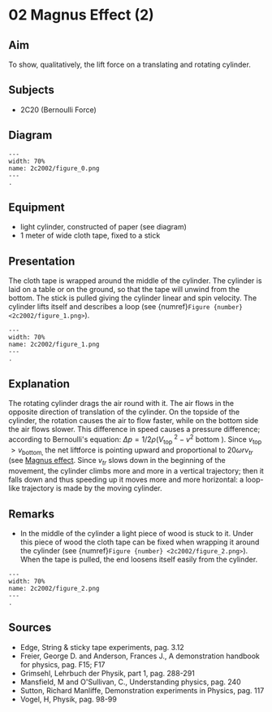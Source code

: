 # 02 Magnus Effect (2) 
  
## Aim   
 To show, qualitatively, the lift force on a translating and rotating cylinder.    
  
## Subjects   
* 2C20 (Bernoulli Force)   

## Diagram
   
```{figure} figures/figure_0.png  
---  
width: 70%  
name: 2c2002/figure_0.png  
---  
. 
```

## Equipment
- light cylinder, constructed of paper (see diagram)
- 1 meter of wide cloth tape, fixed to a stick
    
  
## Presentation   
The cloth tape is wrapped around the middle of the cylinder. The cylinder is laid on a table or on the ground, so that the tape will unwind from the bottom. The stick is pulled giving the cylinder linear and spin velocity. The cylinder lifts itself and describes a loop (see {numref}`Figure {number} <2c2002/figure_1.png>`).  
```{figure} figures/figure_1.png  
---  
width: 70%  
name: 2c2002/figure_1.png  
---  
.
```

## Explanation   
The rotating cylinder drags the air round with it. The air flows in the opposite direction of translation of the cylinder. On the topside of the cylinder, the rotation causes the air to flow faster, while on the bottom side the air flows slower. This difference in speed causes a pressure difference; according to Bernoulli's equation: $\Delta p=1 / 2 \rho\left(V_{\text {top }}^{2}-v^{2}\right.$ bottom $)$. Since $v_{\text {top }}>v_{\text {bottom, }}$ the net liftforce is pointing upward and proportional to $20 \omega r v_{t r}$ (see [Magnus effect](../2C2001%20Magnus%20Effect/2C2001.md). Since $v_{t r}$ slows down in the beginning of the movement, the cylinder climbs more and more in a vertical trajectory; then it falls down and thus speeding up it moves more and more horizontal: a loop-like trajectory is made by the moving cylinder.  
  
## Remarks   

- In the middle of the cylinder a light piece of wood is stuck to it. Under this piece of wood the cloth tape can be fixed when wrapping it around the cylinder (see {numref}`Figure {number} <2c2002/figure_2.png>`). When the tape is pulled, the end loosens itself easily from the cylinder.

```{figure} figures/figure_2.png  
---  
width: 70%  
name: 2c2002/figure_2.png  
---  
.
``` 
   
  
## Sources
 *  Edge, String & sticky tape experiments, pag. 3.12 
 *  Freier, George D. and Anderson, Frances J., A demonstration handbook for physics, pag. F15; F17 
 *  Grimsehl, Lehrbuch der Physik, part 1, pag. 288-291 
 *  Mansfield, M and O'Sullivan, C., Understanding physics, pag. 240 
 *  Sutton, Richard Manliffe, Demonstration experiments in Physics, pag. 117 
 *  Vogel, H, Physik, pag. 98-99
  